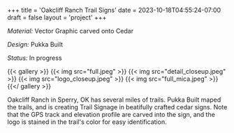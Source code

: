 +++
title = 'Oakcliff Ranch Trail Signs'
date = 2023-10-18T04:55:24-07:00
draft = false
layout = 'project'
+++

_Material:_ Vector Graphic carved onto Cedar

_Design:_ Pukka Built

_Status:_ In progress

<!--more-->

{{< gallery >}}
    {{< img src="full.jpeg" >}}
    {{< img src="detail_closeup.jpeg" >}}
    {{< img src="logo_closeup.jpeg" >}}
    {{< img src="full_mica.jpeg" >}}
{{</ gallery >}}

Oakcliff Ranch in Sperry, OK has several miles of trails. Pukka Built maped the trails, and is creating Trail Signage
in beatifully crafted cedar signs. Note that the GPS track and elevation profile are carved into the sign, and the logo
is stained in the trail's color for easy identification.
